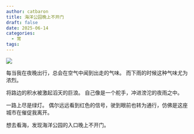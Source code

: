```yaml
---
author: catbaron
title: 海洋公园晚上不开门
draft: false
date: 2025-06-14
categories:
  - 常
tags:
---
```

![](https://raw.githubusercontent.com/catbaron0/pic/main/images/2025614222516.png)

每当我在夜晚出行，总会在空气中闻到出走的气味。
而下雨的时候这种气味尤为浓烈。

将路边的积水被激起滔天的巨浪。
自己像是一个舵手，冲进滂沱的夜雨之中。

一路上尽是绿灯。
偶尔远远看到红色的信号，驶到眼前也转为通行，仿佛是这座城市在催促我离开。

想去看海，发现海洋公园的入口晚上不开门。

